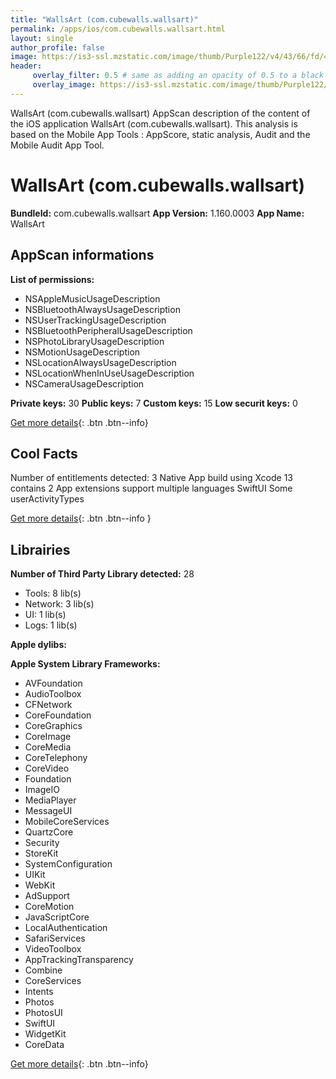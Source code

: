 ```yaml
---
title: "WallsArt (com.cubewalls.wallsart)"
permalink: /apps/ios/com.cubewalls.wallsart.html
layout: single
author_profile: false
image: https://is3-ssl.mzstatic.com/image/thumb/Purple122/v4/43/66/fd/4366fdbb-a584-191d-f308-46095e837ff5/AppIcon-0-1x_U007emarketing-0-7-0-85-220.png/512x512bb.jpg
header: 
     overlay_filter: 0.5 # same as adding an opacity of 0.5 to a black background
     overlay_image: https://is3-ssl.mzstatic.com/image/thumb/Purple122/v4/43/66/fd/4366fdbb-a584-191d-f308-46095e837ff5/AppIcon-0-1x_U007emarketing-0-7-0-85-220.png/512x512bb.jpg
---
```

WallsArt (com.cubewalls.wallsart) AppScan description of the content of the iOS application WallsArt (com.cubewalls.wallsart). This analysis is based on the Mobile App Tools : AppScore, static analysis, Audit and the Mobile Audit App Tool.

# WallsArt (com.cubewalls.wallsart)

**BundleId:** com.cubewalls.wallsart
**App Version:** 1.160.0003
**App Name:** WallsArt


## AppScan informations 

**List of permissions:** 
- NSAppleMusicUsageDescription
- NSBluetoothAlwaysUsageDescription
- NSUserTrackingUsageDescription
- NSBluetoothPeripheralUsageDescription
- NSPhotoLibraryUsageDescription
- NSMotionUsageDescription
- NSLocationAlwaysUsageDescription
- NSLocationWhenInUseUsageDescription
- NSCameraUsageDescription
  
  
**Private keys:** 30
**Public keys:** 7
**Custom keys:** 15
**Low securit keys:** 0
  
[Get more details](/pricing.html){: .btn .btn--info}

## Cool Facts

Number of entitlements detected: 3
Native App
build using Xcode 13
contains 2 App extensions
support multiple languages
SwiftUI
Some userActivityTypes
  
[Get more details](/pricing.html){: .btn .btn--info }

## Librairies 
**Number of Third Party Library detected:** 28
- Tools: 8 lib(s)
- Network: 3 lib(s)
- UI: 1 lib(s)
- Logs: 1 lib(s)


**Apple dylibs:**


**Apple System Library Frameworks:**
- AVFoundation
- AudioToolbox
- CFNetwork
- CoreFoundation
- CoreGraphics
- CoreImage
- CoreMedia
- CoreTelephony
- CoreVideo
- Foundation
- ImageIO
- MediaPlayer
- MessageUI
- MobileCoreServices
- QuartzCore
- Security
- StoreKit
- SystemConfiguration
- UIKit
- WebKit
- AdSupport
- CoreMotion
- JavaScriptCore
- LocalAuthentication
- SafariServices
- VideoToolbox
- AppTrackingTransparency
- Combine
- CoreServices
- Intents
- Photos
- PhotosUI
- SwiftUI
- WidgetKit
- CoreData


  
[Get more details](/pricing.html){: .btn .btn--info}

